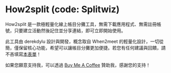 # How2split (code: Splitwiz)

How2split 是一款極輕量化線上帳目分攤工具，無需下載應用程式、無需註冊帳號，只要建立活動然後記住並分享連結，即可立即開始使用。

此工具由 derekdylu 設計與開發，概念取自 When2meet 的輕量化設計，一切從簡，僅保留核心功能，希望可以讓帳目分攤更加便捷。若您有任何建議與回饋，請不吝填寫[本表單](https://forms.gle/sXuG5QWCHrvB9G628)！

如果您願意支持我，可以透過 [Buy Me A Coffee](https://www.buymeacoffee.com/derekdylu) 贊助我，感謝您的支持！
